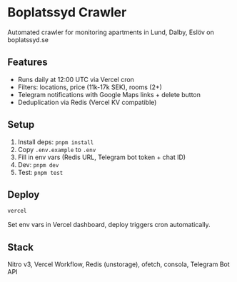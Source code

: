 # Boplatssyd Crawler

Automated crawler for monitoring apartments in Lund, Dalby, Eslöv on boplatssyd.se

## Features

- Runs daily at 12:00 UTC via Vercel cron
- Filters: locations, price (11k-17k SEK), rooms (2+)
- Telegram notifications with Google Maps links + delete button
- Deduplication via Redis (Vercel KV compatible)

## Setup

1. Install deps: `pnpm install`
2. Copy `.env.example` to `.env`
3. Fill in env vars (Redis URL, Telegram bot token + chat ID)
4. Dev: `pnpm dev`
5. Test: `pnpm test`

## Deploy

```bash
vercel
```

Set env vars in Vercel dashboard, deploy triggers cron automatically.

## Stack

Nitro v3, Vercel Workflow, Redis (unstorage), ofetch, consola, Telegram Bot API
